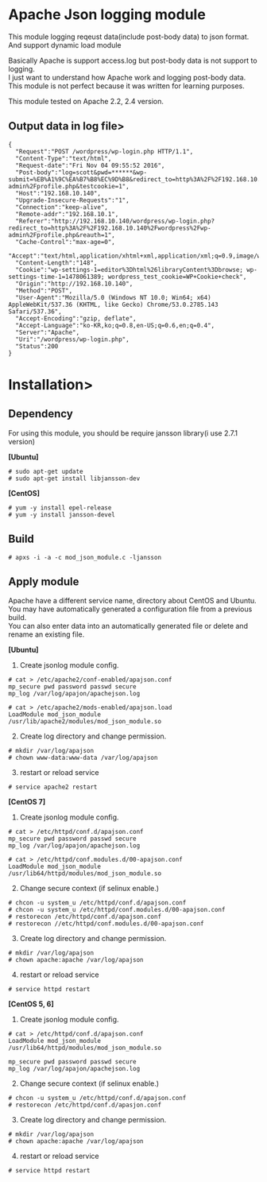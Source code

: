 # Apache Json logging module
This module logging reqeust data(include post-body data) to json format.
<br>And support dynamic load module

Basically Apache is support access.log but post-body data is not support to logging.
<br>I just want to understand how Apache work and logging post-body data.
<br>This module is not perfect because it was written for learning purposes.

This module tested on Apache 2.2, 2.4 version.

## Output data in log file>

```
{
  "Request":"POST /wordpress/wp-login.php HTTP/1.1",
  "Content-Type":"text/html",
  "Request-date":"Fri Nov 04 09:55:52 2016",
  "Post-body":"log=scott&pwd=******&wp-submit=%EB%A1%9C%EA%B7%B8%EC%9D%B8&redirect_to=http%3A%2F%2F192.168.10.140%2Fwordpress%2Fwp-admin%2Fprofile.php&testcookie=1",
  "Host":"192.168.10.140",
  "Upgrade-Insecure-Requests":"1",
  "Connection":"keep-alive",
  "Remote-addr":"192.168.10.1",
  "Referer":"http://192.168.10.140/wordpress/wp-login.php?redirect_to=http%3A%2F%2F192.168.10.140%2Fwordpress%2Fwp-admin%2Fprofile.php&reauth=1",
  "Cache-Control":"max-age=0",
  "Accept":"text/html,application/xhtml+xml,application/xml;q=0.9,image/webp,*/*;q=0.8",
  "Content-Length":"148",
  "Cookie":"wp-settings-1=editor%3Dhtml%26libraryContent%3Dbrowse; wp-settings-time-1=1478061389; wordpress_test_cookie=WP+Cookie+check",
  "Origin":"http://192.168.10.140",
  "Method":"POST",
  "User-Agent":"Mozilla/5.0 (Windows NT 10.0; Win64; x64) AppleWebKit/537.36 (KHTML, like Gecko) Chrome/53.0.2785.143 Safari/537.36",
  "Accept-Encoding":"gzip, deflate",
  "Accept-Language":"ko-KR,ko;q=0.8,en-US;q=0.6,en;q=0.4",
  "Server":"Apache",
  "Uri":"/wordpress/wp-login.php",
  "Status":200
}

```

# Installation>
## Dependency
For using this module, you should be require jansson library(i use 2.7.1 version)<br>

**[Ubuntu]**

```
# sudo apt-get update
# sudo apt-get install libjansson-dev
```

**[CentOS]**

```
# yum -y install epel-release
# yum -y install jansson-devel
```

## Build

```
# apxs -i -a -c mod_json_module.c -ljansson
```

## Apply module
Apache have a different service name, directory about CentOS and Ubuntu.
<br>You may have automatically generated a configuration file from a previous build.
<br>You can also enter data into an automatically generated file or delete and rename an existing file.

**[Ubuntu]**

1. Create jsonlog module config.
  ```
  # cat > /etc/apache2/conf-enabled/apajson.conf
  mp_secure pwd password passwd secure
  mp_log /var/log/apajon/apachejson.log

  # cat > /etc/apache2/mods-enabled/apajson.load
  LoadModule mod_json_module   /usr/lib/apache2/modules/mod_json_module.so
  ```

2. Create log directory and change permission.

  ```
  # mkdir /var/log/apajson
  # chown www-data:www-data /var/log/apajson
  ```

3. restart or reload service

  ```
  # service apache2 restart
  ```

**[CentOS 7]**

1. Create jsonlog module config.
  ```
  # cat > /etc/httpd/conf.d/apajson.conf
  mp_secure pwd password passwd secure
  mp_log /var/log/apajon/apachejson.log

  # cat > /etc/httpd/conf.modules.d/00-apajson.conf
  LoadModule mod_json_module   /usr/lib64/httpd/modules/mod_json_module.so
  ```

2. Change secure context (if selinux enable.)

  ```
  # chcon -u system_u /etc/httpd/conf.d/apajson.conf
  # chcon -u system_u /etc/httpd/conf.modules.d/00-apajson.conf
  # restorecon /etc/httpd/conf.d/apajson.conf
  # restorecon //etc/httpd/conf.modules.d/00-apajson.conf
  ```

3. Create log directory and change permission.

  ```
  # mkdir /var/log/apajson
  # chown apache:apache /var/log/apajson
  ```

4. restart or reload service

  ```
  # service httpd restart
  ```

**[CentOS 5, 6]**

1. Create jsonlog module config.
  ```
  # cat > /etc/httpd/conf.d/apajson.conf
  LoadModule mod_json_module   /usr/lib64/httpd/modules/mod_json_module.so

  mp_secure pwd password passwd secure
  mp_log /var/log/apajon/apachejson.log
  ```

2. Change secure context (if selinux enable.)

  ```
  # chcon -u system_u /etc/httpd/conf.d/apajson.conf
  # restorecon /etc/httpd/conf.d/apasjon.conf
  ```

3. Create log directory and change permission.

  ```
  # mkdir /var/log/apajson
  # chown apache:apache /var/log/apajson
  ```

4. restart or reload service

  ```
  # service httpd restart
  ```
